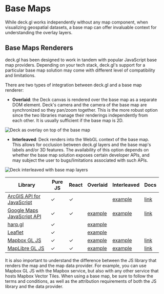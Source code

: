 # Base Maps

While deck.gl works independently without any map component, when visualizing geospatial datasets, a base map can offer invaluable context for understanding the overlay layers.

## Base Maps Renderers

deck.gl has been designed to work in tandem with popular JavaScript base map providers. Depending on your tech stack, deck.gl's support for a particular base map solution may come with different level of compatibility and limitations.

There are two types of integration between deck.gl and a base map renderer:

- **Overlaid**: the Deck canvas is rendered over the base map as a separate DOM element. Deck's camera and the camera of the base map are synchronized so they pan/zoom together. This is the more robust option since the two libraries manage their renderings independently from each other. It is usually sufficient if the base map is 2D.

![Deck as overlay on top of the base map](https://miro.medium.com/max/1600/0*K3DVssEhnv5VaDCp)

- **Interleaved**: Deck renders into the WebGL context of the base map. This allows for occlusion between deck.gl layers and the base map's labels and/or 3D features. The availability of this option depends on whether the base map solution exposes certain developer APIs, and may subject the user to bugs/limitations associated with such APIs.

![Deck interleaved with base map layers](https://miro.medium.com/max/1600/0*faYL1UbVD4af5qzy)


| Library | Pure JS | React | Overlaid | Interleaved | Docs |
| ----- | ----- | ----- | ----- | ----- | ----- |
| [ArcGIS API for JavaScript](https://developers.arcgis.com/javascript/latest/) | ✓ | ✓ | | [example](https://github.com/visgl/deck.gl/tree/8.8-release/examples/get-started/pure-js/arcgis) | [link](/docs/developer-guide/base-maps/using-with-arcgis.md) |
| [Google Maps JavaScript API](https://developers.google.com/maps/documentation/javascript/deckgl-overlay-view) | ✓ | ✓ | [example](https://github.com/visgl/deck.gl/tree/8.8-release/examples/get-started/pure-js/google-maps) | [example](https://developers.google.com/maps/documentation/javascript/examples/deckgl-tripslayer) | [link](/docs/developer-guide/base-maps/using-with-google-maps.md) |
| [harp.gl](https://www.harp.gl/) | ✓ | | [example](https://github.com/visgl/deck.gl/tree/8.8-release/examples/get-started/pure-js/harp.gl) |  | |
| [Leaflet](https://leafletjs.com/) | ✓ | | [example](https://github.com/visgl/deck.gl/tree/8.8-release/examples/get-started/pure-js/leaflet) |  | |
| [Mapbox GL JS](https://docs.mapbox.com/mapbox-gl-js/api/) | ✓ | ✓ | [example](https://github.com/visgl/deck.gl/tree/8.8-release/examples/get-started/pure-js/mapbox) | [example](https://deck.gl/gallery/mapbox-layer) | [link](/docs/developer-guide/base-maps/using-with-mapbox.md) |
| [MapLibre GL JS](https://maplibre.org/maplibre-gl-js-docs/api/) | ✓ | ✓ | [example](https://github.com/visgl/deck.gl/tree/8.8-release/examples/get-started/pure-js/mapbox) | [example](https://deck.gl/gallery/mapbox-layer) | [link](/docs/developer-guide/base-maps/using-with-mapbox.md#compatibility-with-mapbox-gl-js-forks) |

It is also important to understand the difference between the JS library that renders the map and the map data provider. For example, you can use Mapbox GL JS with the Mapbox service, but also with any other service that hosts Mapbox Vector Tiles. When using a base map, be sure to follow the terms and conditions, as well as the attribution requirements of both the JS library and the data provider.
